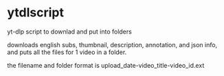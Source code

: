 # ytdlscript
yt-dlp script to downlad and put into folders

downloads english subs, thumbnail, description, annotation, and json info, and puts all the files for 1 video in a folder.

the filename and folder format is upload_date-video_title-video_id.ext
